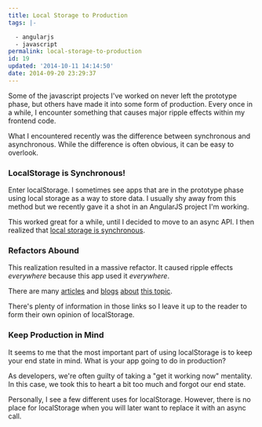 ```yaml
---
title: Local Storage to Production
tags: |-

  - angularjs
  - javascript
permalink: local-storage-to-production
id: 19
updated: '2014-10-11 14:14:50'
date: 2014-09-20 23:29:37
---
```


Some of the javascript projects I've worked on never left the prototype phase, but others have made it into some form of production. Every once in a while, I encounter something that causes major ripple effects within my frontend code.

What I encountered recently was the difference between synchronous and asynchronous. While the difference is often obvious, it can be easy to overlook. 

### LocalStorage is Synchronous!

Enter localStorage. I sometimes see apps that are in the prototype phase using local storage as a way to store data. I usually shy away from this method but we recently gave it a shot in an AngularJS project I'm working.

This worked great for a while, until I decided to move to an async API. I then realized that [local storage is synchronous](http://stackoverflow.com/questions/20231163/is-html5-localstorage-asynchronous).

### Refactors Abound

This realization resulted in a massive refactor. It caused ripple effects *everywhere* because this app used it *everywhere*.

There are many [articles](http://kryogenix.org/days/2012/03/20/step-away-from-the-localstorage/) and [blogs](http://www.nczonline.net/blog/2012/03/07/in-defense-of-localstorage/) [about](http://oscargodson.com/posts/why-localstorage-has-already-failed-us.html) [this topic](http://www.webdirections.org/blog/localstorage-perhaps-not-so-harmful/).

There's plenty of information in those links so I leave it up to the reader to form their own opinion of localStorage.

### Keep Production in Mind

It seems to me that the most important part of using localStorage is to keep your end state in mind. What is your app going to do in production?

As developers, we're often guilty of taking a "get it working now" mentality. In this case, we took this to heart a bit too much and forgot our end state.

Personally, I see a few different uses for localStorage. However, there is no place for localStorage when you will later want to replace it with an async call.